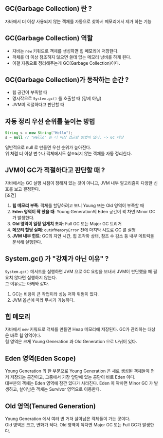 ## GC(Garbage Collection) 란 ?
자바에서 더 이상 사용되지 않는 객체를 자동으로 찾아서 메모리에서 제거 하는 기능

## GC(Garbage Collection) 역할
- 자바는 `new` 키워드로 객체를 생성하면 힙 메모리에 저장한다.
- 객체를 더 이상 참조하지 않으면 쓸데 없는 메모리 낭비를 하게 된다.
- 이걸 자동으로 정리해주는게 GC(Garbage Collection)이다. 

## GC(Garbage Collection)가 동작하는 순간 ? 
- 힙 공간이 부족할 때
- 명시작으로 `System.gc()` 를 호출할 때 (강제 아님)
- JVM이 적절하다고 판단할 때 

## 자동 정리 우선 순위를 높이는 방법 
```java
String s = new String("Hello");
s = null // "Hello" 는 더 이상 접근할 방법이 없다. -> GC 대상
``` 
일반적으로 null 로 만들면 우선 순위가 높아진다. <br>
위 처럼 더 이상 변수나 객체에서도 참조되지 않는 객체를 자동 정리한다. 

## JVM이 GC가 적절하다고 판단할 때 ?
자바에서는 GC 실행 시점이 정해져 있는 것이 아니고, JVM 내부 알고리즘이 다양한 신호를 보고 결정한다.
<br>[조건]
1. **힙 메모리 부족**: 객체를 할당하려고 보니 Young 또는 Old 영역이 부족할 때
2. **Eden 영역이 꽉 찼을 때**: Young Generation의 Eden 공간이 꽉 차면 Minor GC가 발생한다.
3. **Old 영역이 일정 임계치 초과**: Full GC 또는 Major GC 트리거
4. **메모리 할당 실패**: `outOfMemoryError` 전에 마지막 시도로 GC 를 실행
5. **JVM 내부 힌트**: GC의 지연 시간, 힙 조각화 상태, 참조 수 감소 등 내부 메트릭을 분석해 실행한다. 

## System.gc() 가 "강제가 아닌 이유" ?
`System.gc()` 메서드를 실행하면 JVM 으로 GC 요청을 보내서 JVM이 판단했을 때 필요치 않다면 실행하지 않는다.<br>
그 이유로는 아래와 같다.
1. GC는 비용이 큰 작업이라 성능 저하 위험이 있다.
2. JVM 옵션에 따라 무시가 가능하다. 

## 힙 메모리
자바에서 `new` 키워드로 객체를 만들면 Heap 메모리에 저장된다. GC가 관리하는 대상은 바로 힙 영역이다.<bR>
힙 영역은 크게 Young Generation 과 Old Generation 으로 나뉘어 있다.

## Eden 영역(Eden Scope)
Young Generation 의 한 부분으로 Young Generation 은 새로 생성된 객체들이 먼저 저장되는 공간이고, 그중에서 가장 앞단에 있는 공단이 바로 Eden 이다. <br>
대부분의 객체는 Eden 영역에 잠깐 있다가 사라진다. Eden 이 꽉차면 Minor GC 가 발생하고, 살아남은 객체는 Survivor 영역으로 이동한다.

## Old 영역(Tenured Generation)
Young Generation 에서 여러 번 거쳐 살아남은 객체들이 가는 곳이다.<br>
Old 영역은 크고, 변화가 작다. Old 영역이 꽉차면 Major GC 또는 Full GC가 발생한다. 

